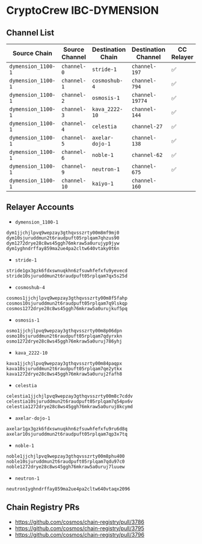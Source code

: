 # CryptoCrew IBC-DYMENSION

## Channel List

| Source Chain       | Source Channel | Destination Chain | Destination Channel | CC Relayer |
|--------------------|----------------|-------------------|---------------------|------------|
| `dymension_1100-1` | `channel-0`    | `stride-1`        | `channel-197`       | ✅        |
| `dymension_1100-1` | `channel-1`    | `cosmoshub-4`     | `channel-794`       | ✅        |
| `dymension_1100-1` | `channel-2`    | `osmosis-1`       | `channel-19774`     | ✅        |
| `dymension_1100-1` | `channel-3`    | `kava_2222-10`    | `channel-144`       | ✅        |
| `dymension_1100-1` | `channel-4`    | `celestia`        | `channel-27`        | ✅        |
| `dymension_1100-1` | `channel-5`    | `axelar-dojo-1`   | `channel-138`       | ✅        |
| `dymension_1100-1` | `channel-6`    | `noble-1`         | `channel-62`        | ✅        |
| `dymension_1100-1` | `channel-9`    | `neutron-1`       | `channel-675`       | ✅        |
| `dymension_1100-1` | `channel-10`   | `kaiyo-1`         | `channel-160`       |           |



## Relayer Accounts
- `dymension_1100-1`
```
dym1jjchjlpvq9wepzay3gthqvsszrty00m8mf9mj0
dym10sjuruddmun2t6raudpuft05rplqam7qhzus90
dym1272drye28c8ws45ggh76mkraw5a0urujyp9jyw
dym1yghndrffay859ma2ue4pa2cltw640vtaky0t6n
```
- `stride-1`
```
stride1gx3gzk6fdxswnuqkhn6zfsuwhfefxfu9yevecd
stride10sjuruddmun2t6raudpuft05rplqam7qx5s25d
```
- `cosmoshub-4`
```
cosmos1jjchjlpvq9wepzay3gthqvsszrty00m8f5fahp
cosmos10sjuruddmun2t6raudpuft05rplqam7q9lskqp
cosmos1272drye28c8ws45ggh76mkraw5a0urujkuf5pq
```
- `osmosis-1`
```
osmo1jjchjlpvq9wepzay3gthqvsszrty00m8p06dpn
osmo10sjuruddmun2t6raudpuft05rplqam7qdyrxkn
osmo1272drye28c8ws45ggh76mkraw5a0uruj786yhj
```
- `kava_2222-10`
```
kava1jjchjlpvq9wepzay3gthqvsszrty00m84paqpx
kava10sjuruddmun2t6raudpuft05rplqam7qe2ytkx
kava1272drye28c8ws45ggh76mkraw5a0uruj2fafh8
```
- `celestia`
```
celestia1jjchjlpvq9wepzay3gthqvsszrty00m8c7cddv
celestia10sjuruddmun2t6raudpuft05rplqam7q54px6v
celestia1272drye28c8ws45ggh76mkraw5a0uruj8kcymd
```
- `axelar-dojo-1`
```
axelar1gx3gzk6fdxswnuqkhn6zfsuwhfefxfu9ru6d8q
axelar10sjuruddmun2t6raudpuft05rplqam7qp3x7tq
```
- `noble-1`
```
noble1jjchjlpvq9wepzay3gthqvsszrty00m8phu400
noble10sjuruddmun2t6raudpuft05rplqam7qdu97c0
noble1272drye28c8ws45ggh76mkraw5a0uruj7luuew
```
- `neutron-1`
```
neutron1yghndrffay859ma2ue4pa2cltw640vtaqx2096
```

## Chain Registry PRs

- https://github.com/cosmos/chain-registry/pull/3786
- https://github.com/cosmos/chain-registry/pull/3795
- https://github.com/cosmos/chain-registry/pull/3796